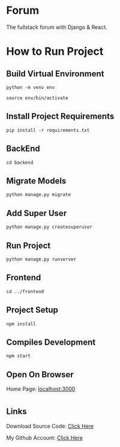 # Forum

The fullstack forum with Django & React.


#

# How to Run Project


## Build Virtual Environment

```
python -m venv env
```

```
source env/bin/activate
```

## Install Project Requirements

```
pip install -r requirements.txt
```

## BackEnd

```
cd backend
```

## Migrate Models

```
python manage.py migrate
```

## Add Super User

```
python manage.py createsuperuser
```

## Run Project

```
python manage.py runserver
```

## Frontend

```
cd ../frontend
```

## Project Setup

```
npm install
```

## Compiles Development

```
npm start
```


## Open On Browser

Home Page: [localhost:3000](http://localhost:3000/)<br>

#

## Links

Download Source Code: [Click Here](https://github.com/dori-dev/forum/archive/refs/heads/master.zip)

My Github Account: [Click Here](https://github.com/dori-dev/)
